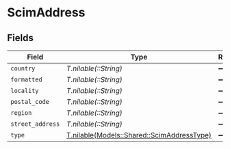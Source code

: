# ScimAddress


## Fields

| Field                                                                                | Type                                                                                 | Required                                                                             | Description                                                                          |
| ------------------------------------------------------------------------------------ | ------------------------------------------------------------------------------------ | ------------------------------------------------------------------------------------ | ------------------------------------------------------------------------------------ |
| `country`                                                                            | *T.nilable(::String)*                                                                | :heavy_minus_sign:                                                                   | N/A                                                                                  |
| `formatted`                                                                          | *T.nilable(::String)*                                                                | :heavy_minus_sign:                                                                   | N/A                                                                                  |
| `locality`                                                                           | *T.nilable(::String)*                                                                | :heavy_minus_sign:                                                                   | N/A                                                                                  |
| `postal_code`                                                                        | *T.nilable(::String)*                                                                | :heavy_minus_sign:                                                                   | N/A                                                                                  |
| `region`                                                                             | *T.nilable(::String)*                                                                | :heavy_minus_sign:                                                                   | N/A                                                                                  |
| `street_address`                                                                     | *T.nilable(::String)*                                                                | :heavy_minus_sign:                                                                   | N/A                                                                                  |
| `type`                                                                               | [T.nilable(Models::Shared::ScimAddressType)](../../models/shared/scimaddresstype.md) | :heavy_minus_sign:                                                                   | N/A                                                                                  |